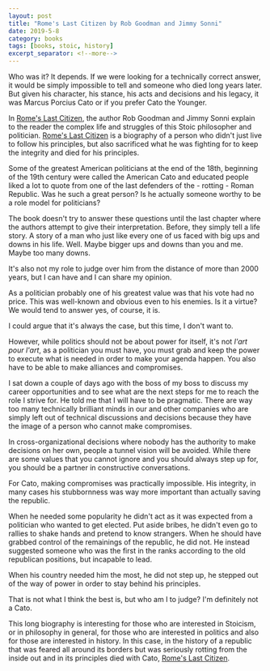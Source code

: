 ```yaml
---
layout: post
title: "Rome's Last Citizen by Rob Goodman and Jimmy Sonni"
date: 2019-5-8
category: books
tags: [books, stoic, history]
excerpt_separator: <!--more-->
---
```

Who was it? It depends. If we were looking for a technically correct answer, it would be simply impossible to tell and someone who died long years later. But given his character, his stance, his acts and decisions and his legacy, it was Marcus Porcius Cato or if you prefer Cato the Younger.
<!--more-->
In [Rome's Last Citizen](https://amzn.to/2SHXgHU), the author Rob Goodman and Jimmy Sonni explain to the reader the complex life and struggles of this Stoic philosopher and politician. [Rome's Last Citizen](https://amzn.to/2SHXgHU) is a biography of a person who didn't just live to follow his principles, but also sacrificed what he was fighting for to keep the integrity and died for his principles.

Some of the greatest American politicians at the end of the 18th, beginning of the 19th century were called the American Cato and educated people liked a lot to quote from one of the last defenders of the - rotting - Roman Republic. Was he such a great person? Is he actually someone worthy to be a role model for politicians?

The book doesn't try to answer these questions until the last chapter where the authors attempt to give their interpretation. Before, they simply tell a life story. A story of a man who just like every one of us faced with big ups and downs in his life. Well. Maybe bigger ups and downs than you and me. Maybe too many downs.

It's also not my role to judge over him from the distance of more than 2000 years, but I can have and I can share my opinion.

As a politician probably one of his greatest value was that his vote had no price. This was well-known and obvious even to his enemies. Is it a virtue? We would tend to answer yes, of course, it is.

I could argue that it's always the case, but this time, I don't want to.

However, while politics should not be about power for itself, it's not _l'art pour l'art_, as a politician you must have, you must grab and keep the power to execute what is needed in order to make your agenda happen. You also have to be able to make alliances and compromises.

I sat down a couple of days ago with the boss of my boss to discuss my career opportunities and to see what are the next steps for me to reach the role I strive for. He told me that I will have to be pragmatic. There are way too many technically brilliant minds in our and other companies who are simply left out of technical discussions and decisions because they have the image of a person who cannot make compromises.

In cross-organizational decisions where nobody has the authority to make decisions on her own, people a tunnel vision will be avoided. While there are some values that you cannot ignore and you should always step up for, you should be a partner in constructive conversations.

For Cato, making compromises was practically impossible. His integrity, in many cases his stubbornness was way more important than actually saving the republic.

When he needed some popularity he didn't act as it was expected from a politician who wanted to get elected. Put aside bribes, he didn't even go to rallies to shake hands and pretend to know strangers. When he should have grabbed control of the remainings of the republic, he did not. He instead suggested someone who was the first in the ranks according to the old republican positions, but incapable to lead.

When his country needed him the most, he did not step up, he stepped out of the way of power in order to stay behind his principles.

That is not what I think the best is, but who am I to judge? I'm definitely not a Cato.

This long biography is interesting for those who are interested in Stoicism, or in philosophy in general, for those who are interested in politics and also for those are interested in history. In this case, in the history of a republic that was feared all around its borders but was seriously rotting from the inside out and in its principles died with Cato, [Rome's Last Citizen](https://amzn.to/2SHXgHU).